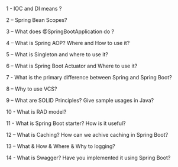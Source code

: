 
1 - IOC and DI means ?

2 – Spring Bean Scopes?

3 – What does @SpringBootApplication do ?

4 – What is Spring AOP? Where and How to use it?

5 – What is Singleton and where to use it?

6 – What is Spring Boot Actuator and Where to use it?

7 - What is the primary difference between Spring and Spring Boot?

8 – Why to use VCS?

9 – What are SOLID Principles? Give sample usages in Java?

10 - What is RAD model?

11 - What is Spring Boot starter? How is it useful?

12 – What is Caching? How can we achive caching in Spring Boot?

13 – What & How & Where & Why to logging?

14 - What is Swagger? Have you implemented it using Spring Boot?
